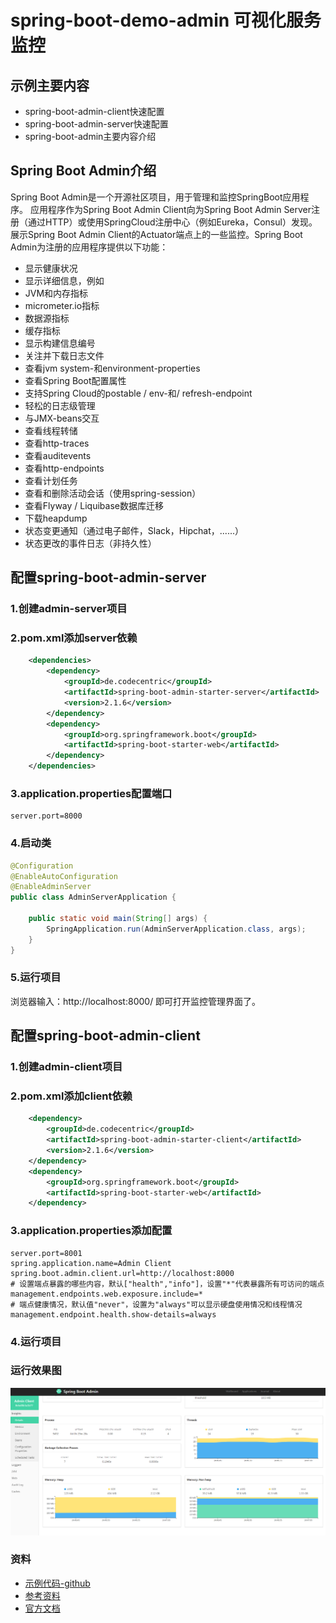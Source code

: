 # spring-boot-demo-admin 可视化服务监控

## 示例主要内容

- spring-boot-admin-client快速配置
- spring-boot-admin-server快速配置
- spring-boot-admin主要内容介绍

## Spring Boot Admin介绍

Spring Boot Admin是一个开源社区项目，用于管理和监控SpringBoot应用程序。 应用程序作为Spring Boot Admin Client向为Spring Boot Admin Server注册（通过HTTP）或使用SpringCloud注册中心（例如Eureka，Consul）发现。 展示Spring Boot Admin Client的Actuator端点上的一些监控。Spring Boot Admin为注册的应用程序提供以下功能：

- 显示健康状况
- 显示详细信息，例如
- JVM和内存指标
- micrometer.io指标
- 数据源指标
- 缓存指标
- 显示构建信息编号
- 关注并下载日志文件
- 查看jvm system-和environment-properties
- 查看Spring Boot配置属性
- 支持Spring Cloud的postable / env-和/ refresh-endpoint
- 轻松的日志级管理
- 与JMX-beans交互
- 查看线程转储
- 查看http-traces
- 查看auditevents
- 查看http-endpoints
- 查看计划任务
- 查看和删除活动会话（使用spring-session）
- 查看Flyway / Liquibase数据库迁移
- 下载heapdump
- 状态变更通知（通过电子邮件，Slack，Hipchat，......）
- 状态更改的事件日志（非持久性）

## 配置spring-boot-admin-server

### 1.创建admin-server项目

### 2.pom.xml添加server依赖

```xml
    <dependencies>
        <dependency>
            <groupId>de.codecentric</groupId>
            <artifactId>spring-boot-admin-starter-server</artifactId>
            <version>2.1.6</version>
        </dependency>
        <dependency>
            <groupId>org.springframework.boot</groupId>
            <artifactId>spring-boot-starter-web</artifactId>
        </dependency>
    </dependencies>
```

### 3.application.properties配置端口

```properties
server.port=8000
```

### 4.启动类

```java
@Configuration
@EnableAutoConfiguration
@EnableAdminServer
public class AdminServerApplication {

    public static void main(String[] args) {
        SpringApplication.run(AdminServerApplication.class, args);
    }
}
```

### 5.运行项目

浏览器输入：http://localhost:8000/   即可打开监控管理界面了。

## 配置spring-boot-admin-client

### 1.创建admin-client项目

### 2.pom.xml添加client依赖

```xml
    <dependency>
        <groupId>de.codecentric</groupId>
        <artifactId>spring-boot-admin-starter-client</artifactId>
        <version>2.1.6</version>
    </dependency>
    <dependency>
        <groupId>org.springframework.boot</groupId>
        <artifactId>spring-boot-starter-web</artifactId>
    </dependency>
```

### 3.application.properties添加配置

```properties
server.port=8001
spring.application.name=Admin Client
spring.boot.admin.client.url=http://localhost:8000
# 设置端点暴露的哪些内容，默认["health","info"]，设置"*"代表暴露所有可访问的端点
management.endpoints.web.exposure.include=*
# 端点健康情况，默认值"never"，设置为"always"可以显示硬盘使用情况和线程情况
management.endpoint.health.show-details=always
```

### 4.运行项目

### 运行效果图

![服务监控界面](admin.png)

### 资料

- [示例代码-github](https://github.com/smltq/spring-boot-demo/blob/master/admin/README.md)
- [参考资料](http://www.ityouknow.com/springboot/2018/02/11/spring-boot-admin.html)
- [官方文档](https://codecentric.github.io/spring-boot-admin/1.5.0/#_what_is_spring_boot_admin)